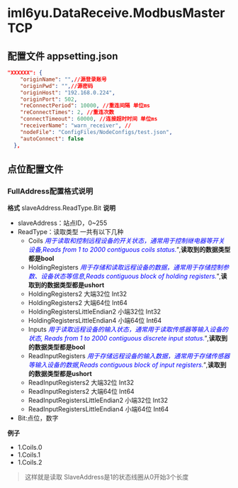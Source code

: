 ﻿# iml6yu.DataReceive.ModbusMasterTCP

## 配置文件 appsetting.json

```json
"XXXXXX": {
    "originName": "",//源登录账号
    "originPwd": "",//源密码
    "originHost": "192.168.0.224",
    "originPort": 502,
    "reConnectPeriod": 10000, //重连间隔 单位ms
    "reConnectTimes": 2, //重连次数
    "connectTimeout": 60000, //连接超时时间 单位ms
    "receiverName": "warn_receiver", //
    "nodeFile": "ConfigFiles/NodeConfigs/test.json",
    "autoConnect": false 
  },
```

## 点位配置文件
### FullAddress配置格式说明
**格式** slaveAddress.ReadType.Bit
**说明**
- slaveAddress：站点ID，0~255
- ReadType：读取类型 一共有以下几种
	+ Coils *<span style="color:blue">用于读取和控制远程设备的开关状态，通常用于控制继电器等开关设备,Reads from 1 to 2000 contiguous coils status.</span>"*,**读取到的数据类型都是bool**
	+ HoldingRegisters *<span style="color:blue">用于存储和读取远程设备的数据，通常用于存储控制参数、设备状态等信息,Reads contiguous block of holding registers.</span>"*,**读取到的数据类型都是ushort**
	+ HoldingRegisters2 大端32位 Int32
    + HoldingRegisters2 大端64位 Int64
    + HoldingRegistersLittleEndian2 小端32位 Int32
    + HoldingRegistersLittleEndian4 小端64位 Int64
    + Inputs *<span style="color:blue">用于读取远程设备的输入状态，通常用于读取传感器等输入设备的状态, Reads from 1 to 2000 contiguous discrete input status.</span>"*,**读取到的数据类型都是bool**
	+ ReadInputRegisters *<span style="color:blue">用于存储远程设备的输入数据，通常用于存储传感器等输入设备的数据,Reads contiguous block of input registers.</span>"*,**读取到的数据类型都是ushort**
    + ReadInputRegisters2 大端32位 Int32
    + ReadInputRegisters2 大端64位 Int64
    + ReadInputRegistersLittleEndian2 小端32位 Int32
    + ReadInputRegistersLittleEndian4 小端64位 Int64
- Bit:点位，数字

**例子**
- 1.Coils.0
- 1.Coils.1
- 1.Coils.2

> 这样就是读取 SlaveAddress是1的状态线圈从0开始3个长度

